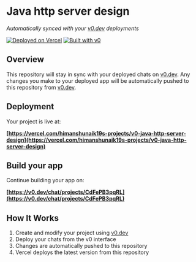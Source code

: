 # Java http server design

*Automatically synced with your [v0.dev](https://v0.dev) deployments*

[![Deployed on Vercel](https://img.shields.io/badge/Deployed%20on-Vercel-black?style=for-the-badge&logo=vercel)](https://vercel.com/himanshunaik19s-projects/v0-java-http-server-design)
[![Built with v0](https://img.shields.io/badge/Built%20with-v0.dev-black?style=for-the-badge)](https://v0.dev/chat/projects/CdFePB3pqRL)

## Overview

This repository will stay in sync with your deployed chats on [v0.dev](https://v0.dev).
Any changes you make to your deployed app will be automatically pushed to this repository from [v0.dev](https://v0.dev).

## Deployment

Your project is live at:

**[https://vercel.com/himanshunaik19s-projects/v0-java-http-server-design](https://vercel.com/himanshunaik19s-projects/v0-java-http-server-design)**

## Build your app

Continue building your app on:

**[https://v0.dev/chat/projects/CdFePB3pqRL](https://v0.dev/chat/projects/CdFePB3pqRL)**

## How It Works

1. Create and modify your project using [v0.dev](https://v0.dev)
2. Deploy your chats from the v0 interface
3. Changes are automatically pushed to this repository
4. Vercel deploys the latest version from this repository
